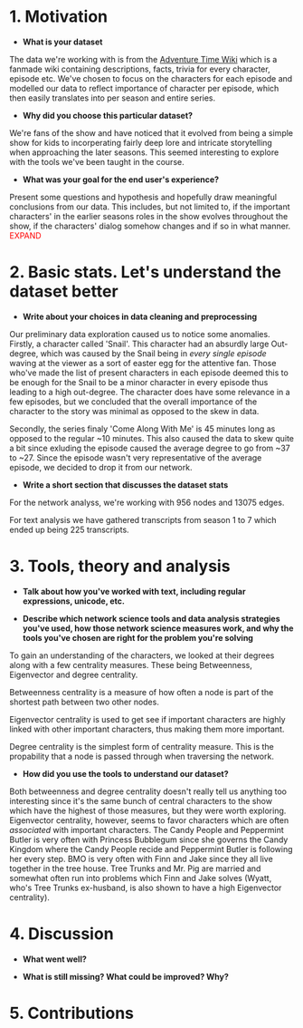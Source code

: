 # 1. Motivation

* **What is your dataset**

The data we're working with is from the [Adventure Time Wiki](http://adventuretime.fandom.com/) which is a fanmade wiki containing descriptions, facts, trivia for every character, episode etc.
We've chosen to focus on the characters for each episode and modelled our data to reflect importance of character per episode, which then easily translates into per season and entire series.


* **Why did you choose this particular dataset?**

We're fans of the show and have noticed that it evolved from being a simple show for kids to incorperating fairly deep lore and intricate storytelling when approaching the later seasons. This seemed interesting to explore with the tools we've been taught in the course.


* **What was your goal for the end user's experience?**

Present some questions and hypothesis and hopefully draw meaningful conclusions from our data. This includes, but not limited to, if the important characters' in the earlier seasons roles in the show evolves throughout the show,  if the characters' dialog somehow changes and if so in what manner. <font color='red'>EXPAND</font>


# 2. Basic stats. Let's understand the dataset better

* **Write about your choices in data cleaning and preprocessing**

Our preliminary data exploration caused us to notice some anomalies. Firstly, a character called 'Snail'. This character had an absurdly large Out-degree, which was caused by the Snail being in *every single episode* waving at the viewer as a sort of easter egg for the attentive fan. Those who've made the list of present characters in each episode deemed this to be enough for the Snail to be a minor character in every episode thus leading to a high out-degree. The character does have some relevance in a few episodes, but we concluded that the overall importance of the character to the story was minimal as opposed to the skew in data.

Secondly, the series finaly 'Come Along With Me' is 45 minutes long as opposed to the regular \~10 minutes. This also caused the data to skew quite a bit since exluding the episode caused the average degree to go from \~37 to \~27. Since the episode wasn't very representative of the average episode, we decided to drop it from our network.


* **Write a short section that discusses the dataset stats**

For the network analyss, we're working with 956 nodes and 13075 edges.

For text analysis we have gathered transcripts from season 1 to 7 which ended up being 225 transcripts.

# 3. Tools, theory and analysis

* **Talk about how you've worked with text, including regular expressions, unicode, etc.**

* **Describe which network science tools and data analysis strategies you've used, how those network science measures work, and why the tools you've chosen are right for the problem you're solving**

To gain an understanding of the characters, we looked at their degrees along with a few centrality measures. These being Betweenness, Eigenvector and degree centrality.

Betweenness centrality is a measure of how often a node is part of the shortest path between two other nodes.

Eigenvector centrality is used to get see if important characters are highly linked with other important characters, thus making them more important.

Degree centrality is the simplest form of centrality measure. This is the propability that a node is passed through when traversing the network.


* **How did you use the tools to understand our dataset?**

Both betweenness and degree centrality doesn't really tell us anything too interesting since it's the same bunch of central characters to the show which have the highest of those measures, but they were worth exploring. Eigenvector centrality, however, seems to favor characters which are often *associated* with important characters. The Candy People and Peppermint Butler is very often with Princess Bubblegum since she governs the Candy Kingdom where the Candy People recide and Peppermint Butler is following her every step. BMO is very often with Finn and Jake since they all live together in the tree house. Tree Trunks and Mr. Pig are married and somewhat often run into problems which Finn and Jake solves (Wyatt, who's Tree Trunks ex-husband, is also shown to have a high Eigenvector centrality).

# 4. Discussion

* **What went well?**

* **What is still missing? What could be improved? Why?**

# 5. Contributions
